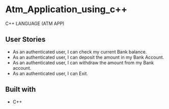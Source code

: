 # Atm_Application_using_c++
C++ LANGUAGE (ATM APP)

## User Stories

* As an authenticated user, I can check my current Bank balance.
* As an authenticated user, I can deposit the amount in my Bank Account.
* As an authenticated user, I can withdraw the amount from my Bank account.
* As an authenticated user, I can Exit.

## Built with

* C++
